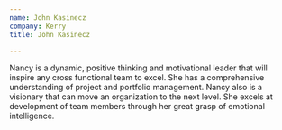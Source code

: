 ```yaml
---
name: John Kasinecz
company: Kerry
title: John Kasinecz

---
```

Nancy is a dynamic, positive thinking and motivational leader that will inspire any cross functional team to excel. She has a comprehensive understanding of project and portfolio management. Nancy also is a visionary that can move an organization to the next level. She excels at development of team members through her great grasp of emotional intelligence.